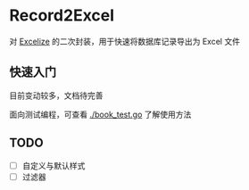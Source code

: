 # Record2Excel

对 [Excelize](https://github.com/qax-os/excelize) 的二次封装，用于快速将数据库记录导出为 Excel 文件

## 快速入门

目前变动较多，文档待完善

面向测试编程，可查看 [./book_test.go](./book_test.go) 了解使用方法

## TODO

- [ ] 自定义与默认样式
- [ ] 过滤器